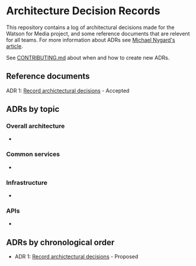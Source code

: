 # Architecture Decision Records

This repository contains a log of architectural decisions made for the Watson for Media project, and some reference documents that are relevent for all teams. For more information about ADRs see [Michael Nygard's article](http://thinkrelevance.com/blog/2011/11/15/documenting-architecture-decisions).

See [CONTRIBUTING.md](CONTRIBUTING.md) about when and how to create new ADRs.

## Reference documents
ADR 1: [Record archictectural decisions](adr/0001-record-archictectural-decisions.md) - Accepted

## ADRs by topic


### Overall architecture

* 

### Common services

* 

### Infrastructure

* 
### APIs

* 

## ADRs by chronological order
* ADR 1: [Record archictectural decisions](adr/0001-record-archictectural-decisions.md) - Proposed
